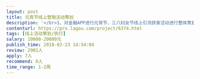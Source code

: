 ```yaml
---                
layout: post       
title: 元宵节线上营销活动策划           
description: '</br>1、对金融APP进行元宵节、三八妇女节线上引流获客活动进行整体策划与执行</br>2、根据产品特点进行营销物料策划与制作，包括文案、海报、线上H5活动等；</br>'     
contenturl: https://pro.lagou.com/project/6374.html      
tags: [线上活动策划/执行]            
salary: 10000-20000元          
publish_time: 2018-02-23 14:54:04         
review: 2901人                   
apply: 7人                   
recommend: 0人                   
time_range: 1-2周              
---                 
```

